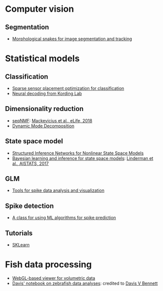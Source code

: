 # Computer vision
## Segmentation
* [Morphological snakes for image segmentation and tracking](https://github.com/pmneila/morphsnakes)

# Statistical models
## Classification
* [Sparse sensor placement optimization for classification ](https://github.com/bwbrunton/SSPOC_pub)
* [Neural decoding from Kording Lab](https://github.com/KordingLab/Neural_Decoding)
## Dimensionality reduction
* [seqNMF](https://github.com/FeeLab/seqNMF): [Mackevicius et al., eLife, 2018](https://www.biorxiv.org/content/biorxiv/early/2018/03/02/273128.full.pdf)
* [Dynamic Mode Decomposition](https://github.com/bwbrunton/dmd-neuro)
## State space model
* [Structured Inference Networks for Nonlinear State Space Models](https://github.com/clinicalml/structuredinference)
* [Bayesian learning and inference for state space models](https://github.com/slinderman/ssm): [Linderman et al., AISTATS, 2017](http://proceedings.mlr.press/v54/linderman17a/linderman17a.pdf)
## GLM
* [Tools for spike data analysis and visualization](https://github.com/KordingLab/spykes)
## Spike detection
* [A class for using ML algorithms for spike prediction](https://github.com/KordingLab/spykesML)
## Tutorials
* [SKLearn](https://github.com/jakevdp/sklearn_tutorial)

# Fish data processing
* [WebGL-based viewer for volumetric data](https://github.com/google/neuroglancer)
* [Davis' notebook on zebrafish data analyses](https://github.com/d-v-b/notebooks): credited to [Davis V Bennett](https://github.com/d-v-b)
